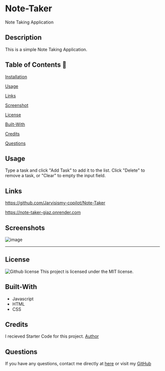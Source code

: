 # Note-Taker

Note Taking Application

## Description

This is a simple Note Taking Application.

  ## Table of Contents 📖
  
  [Installation](#installation)

  [Usage](#usage)

  [Links](#Links)

  [Screenshot](#Screenshot) 

  [License](#license)

  [Built-With](#Built-With)

  [Credits](#credits)

  [Questions](#questions)
  
  ## Usage 

Type a task and click "Add Task" to add it to the list. Click "Delete" to remove a task, or "Clear" to empty the input field.

## Links

https://github.com/Jarvisismy-copilot/Note-Taker

https://note-taker-giaz.onrender.com


## Screenshots

![image](https://github.com/Jarvisismy-copilot/Note-Taker/assets/160912526/dc5af073-834f-49d9-a9ba-5eafb310bed2)

______________________________________________________________________________

## License

   ![Github license](https://img.shields.io/badge/license-MIT-blue.svg)
  This project is licensed under the MIT license.
  
## Built-With

- Javascript
- HTML
- CSS  

## Credits 

I recieved Starter Code for this project.
[Author](https://github.com/Jarvisismy-copilot)

 ## Questions 
  
  If you have any questions, contact me directly at [here](mailto:Chelseajarvis3301@icloud.com)
  or visit my [GitHub](https://github.com/Jarvisismy-copilot)

